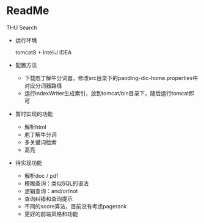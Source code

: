 # ReadMe

THU Search 

- 运行环境

  tomcat8 + InteliJ IDEA

- 配置方法

  - 下载庖丁解牛分词器，修改src目录下的paoding-dic-home.properties中对应分词器路径
  - 运行indexWriter生成索引，放到tomcat/bin目录下，随后运行tomcat即可


- 暂时实现的功能

  - 解析html
  - 庖丁解牛分词
  - 多关键词检索
  - 高亮


- 待实现功能

  - 解析doc / pdf
  - 模糊查询：类似SQL的语法
  - 逻辑查询：and/or/not
  - 查询纠错和查询提示
  - 不同的score算法，目前没有考虑pagerank
  - 更好的前端风格和功能



